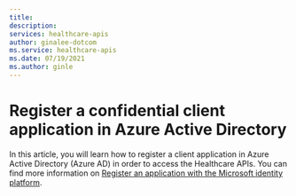 ```yaml
---
title: 
description: 
services: healthcare-apis
author: ginalee-dotcom
ms.service: healthcare-apis
ms.date: 07/19/2021
ms.author: ginle
---
```


# Register a confidential client application in Azure Active Directory

In this article, you will learn how to register a client application in Azure Active Directory (Azure AD) in order to access the Healthcare APIs. You can find more information on [Register an application with the Microsoft identity platform](../active-directory/develop/quickstart-register-app).
